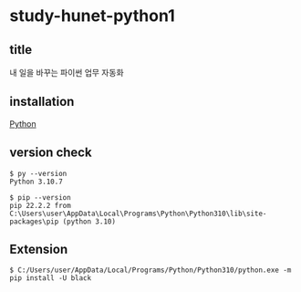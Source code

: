 # study-hunet-python1

## title

내 일을 바꾸는 파이썬 업무 자동화

## installation

[Python](https://www.python.org)

## version check

```
$ py --version
Python 3.10.7

$ pip --version
pip 22.2.2 from C:\Users\user\AppData\Local\Programs\Python\Python310\lib\site-packages\pip (python 3.10)
```

## Extension

```
$ C:/Users/user/AppData/Local/Programs/Python/Python310/python.exe -m pip install -U black
```
